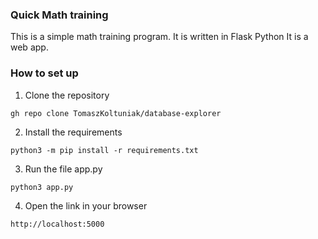 ### Quick Math training

This is a simple math training program. It is written in Flask Python It is a web app.

### How to set up
1. Clone the repository
```
gh repo clone TomaszKoltuniak/database-explorer
```
2. Install the requirements
```
python3 -m pip install -r requirements.txt
```
3. Run the file app.py
```
python3 app.py
```
4. Open the link in your browser
```
http://localhost:5000
```
